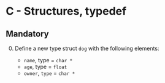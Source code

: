 # C - Structures, typedef

## Mandatory

0. Define a new type struct `dog` with the following elements:

	- `name`, type = `char *`
	- `age`, type = `float`
	- `owner`, `type` = `char *`

